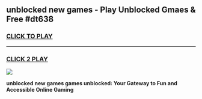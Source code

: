 
## unblocked new games - Play Unblocked Gmaes & Free #dt638
<h3>
<a href="https://news.freeplayer.one?title=unblocked_new_games&ref=03M">CLICK TO PLAY</a></h3>
<hr>

<h3>
<a href="https://news.freeplayer.one?title=unblocked_new_games&ref=03M">CLICK 2 PLAY</a>
  
</h3>

<a href="https://news.freeplayer.one?title=unblocked_new_games&ref=03M"><img src="https://clearcache.store/games.png"></a>


**unblocked new games games unblocked: Your Gateway to Fun and Accessible Online Gaming**
